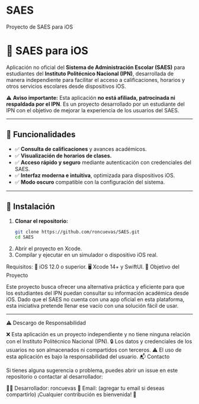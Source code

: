 # SAES
 Proyecto de SAES para iOS
# 📱 SAES para iOS  

Aplicación no oficial del **Sistema de Administración Escolar (SAES)** para estudiantes del **Instituto Politécnico Nacional (IPN)**, desarrollada de manera independiente para facilitar el acceso a calificaciones, horarios y otros servicios escolares desde dispositivos iOS.  

⚠ **Aviso importante:** Esta aplicación **no está afiliada, patrocinada ni respaldada por el IPN**. Es un proyecto desarrollado por un estudiante del IPN con el objetivo de mejorar la experiencia de los usuarios del SAES.  

---

## 📌 Funcionalidades  

- ✅ **Consulta de calificaciones** y avances académicos.  
- ✅ **Visualización de horarios de clases.**  
- ✅ **Acceso rápido y seguro** mediante autenticación con credenciales del SAES.  
- ✅ **Interfaz moderna e intuitiva**, optimizada para dispositivos iOS.  
- ✅ **Modo oscuro** compatible con la configuración del sistema.  

---

## 🔧 Instalación  

1. **Clonar el repositorio:**  
   ```bash
   git clone https://github.com/roncuevas/SAES.git
   cd SAES
2. Abrir el proyecto en Xcode.
3. Compilar y ejecutar en un simulador o dispositivo iOS real.

Requisitos:
📱 iOS 12.0 o superior.
🖥 Xcode 14+ y SwiftUI.
🚀 Objetivo del Proyecto

Este proyecto busca ofrecer una alternativa práctica y eficiente para que los estudiantes del IPN puedan consultar su información académica desde iOS. Dado que el SAES no cuenta con una app oficial en esta plataforma, esta iniciativa pretende llenar ese vacío con una solución fácil de usar.

---

⚠ Descargo de Responsabilidad

❌ Esta aplicación es un proyecto independiente y no tiene ninguna relación con el Instituto Politécnico Nacional (IPN).
🔒 Los datos y credenciales de los usuarios no son almacenados ni compartidos con terceros.
⚠ El uso de esta aplicación es bajo la responsabilidad del usuario.
📬 Contacto

Si tienes alguna sugerencia o problema, puedes abrir un issue en este repositorio o contactar al desarrollador:

👨‍💻 Desarrollador: roncuevas
📧 Email: (agregar tu email si deseas compartirlo)
¡Cualquier contribución es bienvenida! 🎉
